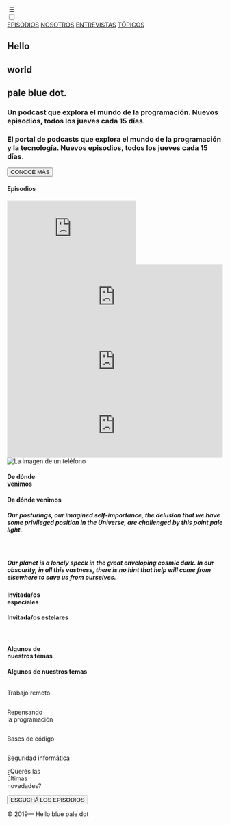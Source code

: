 <!DOCTYPE html>
<html lang="en">
<head>
    <meta charset="UTF-8">
    <meta name="viewport" content="width=device-width, initial-scale=1.0">
    <title>Podcast Chanel</title>
    <link rel="stylesheet" href="styles/styles.css" type="text/css">
    <script src="https://kit.fontawesome.com/9dea94aaec.js" crossorigin="anonymous"></script>
    <link href="https://fonts.googleapis.com/css?family=IBM+Plex+Mono|IBM+Plex+Sans&display=swap" rel="stylesheet">
</head>
<body>
        <div class="nav">
            <div class="contenedorlogo">
                <img class="logo" src="images/logo.svg" alt="">
                <label for="desplegar">&#9776;</label>
            </div>
                <input type="checkbox" id="desplegar">
            <div class="menu">
                <a href="#Episodios">EPISODIOS</a>
                <a href="#Nosotros">NOSOTROS</a>
                <a href="#Entrevistas">ENTREVISTAS</a>
                <a href="#Topicos">TÓPICOS</a>
            </div>
        </div>
        <section class="uno">
            <div class= "contenedor-texto">
                <h2 class="titulop2">
                    Hello
                </h2>
                <h2 class="titulop3">
                    world
                </h2>
                <h2 class="titulop4">
                    pale blue dot<span>.</span>
                </h2>
                <h3 class="bajada">
                    Un podcast que explora el mundo de la programación. Nuevos episodios, todos los jueves cada 15 días.
                </h3>
                <h3 class="bajadadesktop">
                    El portal de podcasts que explora el mundo de la programación y la tecnología. Nuevos episodios, todos los jueves cada 15 días.
                </h3>
            </div>
            <button class="botonuno">
                CONOCÉ MÁS
            </button>
        </section>
        <section class="seccion">
            <div class="episodios">
                <h4 class="cabezal">
                Episodios
                </h4>
                <div class="cuadricula">
                <div class="listado">
                    <iframe src="https://open.spotify.com/embed-podcast/episode/7AZZy2nJ4R9ZndHW0h2yxt"  frameborder="0" allowtransparency="true" allow="encrypted-media"></iframe>
                </div>
                <div class="listado">
                    <iframe src="https://open.spotify.com/embed-podcast/episode/7AZZy2nJ4R9ZndHW0h2yxt" width="100%" frameborder="0" allowtransparency="true" allow="encrypted-media"></iframe>
                </div>
                <div class="listado">
                    <iframe src="https://open.spotify.com/embed-podcast/episode/7AZZy2nJ4R9ZndHW0h2yxt" width="100%"  frameborder="0" allowtransparency="true" allow="encrypted-media"></iframe>
                </div>
                <div class="listado">
                    <iframe src="https://open.spotify.com/embed-podcast/episode/7AZZy2nJ4R9ZndHW0h2yxt" width="100%" frameborder="0" allowtransparency="true" allow="encrypted-media"></iframe>
                </div>
                </div>
            </div>
        </section>
        <section class="dedonde">
            <div class="cont-dedonde">
                <img class="imgtelefono" src="images/phone.png" alt="La imagen de un teléfono">
                <div class="cuadriculadedonde">
                <h4 class="cabezal2">
                De dónde <br> venimos
                </h4>
                <h4 class="cabezal2desktop">
                    De dónde venimos
                    </h4>
                <div class="bajadados">
                    <h5 class="parrafo">
                        Our posturings, our imagined self-importance, the delusion that we have some privileged position in the Universe, are challenged by this point pale light. 
                    </h5>
                    <br>
                    <h5 class="parrafo">
                        Our planet is a lonely speck in the great enveloping cosmic dark. In our obscurity, in all this vastness, there is no hint that help will come from elsewhere to save us from ourselves.
                    </h5>
                </div>
                </div>
            </div>
        </section>
        <section class="invitados">
            <h4 class="cabezal3celu">
                Invitada/os <br> especiales
                </h4>
            <h4 class="cabezal3desktop">
                    Invitada/os estelares
                    </h4>      
            <div class="galeria">
                <img class="gal" src="images/grace-hopper.png" alt="">
                <img class="gal" src="images/Katie-Bouman.png" alt="">
                <img class="gal" src="images/Margaret_Hamilton.png" alt="">
                <img class="gal" src="images/An E.R.A.Univac 1103 computer in the 1950s.png" alt="">
                <img class="gal" src="images/Computer operators with an Eniac — the world’s first programmable general-purpose computer.png" alt="">
                <img class="gal" src="images/susan-kare.png" alt="">
            </div>
        </section>
        <section class="temas">
            <div class="cont-temas">
            <h4 class="cabezal4">
                Algunos de <br> nuestros temas
                </h4>
                <h4 class="cabezall4desktop">
                    Algunos de nuestros temas
                    </h4>
                <div class="temasgal">
                    <div class="gal10">
                        <img class="img1" src="images/icon1.svg" alt="">
                        <p> Trabajo remoto </p> 
                    </div>
                    <div class="gal10">
                        <img class="img1" src="images/icon2.svg" alt="">
                        <p> Repensando <br> la programación</p>
                    </div>
                    <div class="gal10">
                        <img class="img1" src="images/icon3.svg" alt="">
                        <p> Bases de código </p>
                    </div>
                    <div class="gal10">
                        <img class="img1" src="images/icon4.svg" alt="">
                        <p> Seguridad informática </p>
                    </div>
                </div>
            </div>
        </section>
        <section class="cierre">
            <div class="trapecio">
                <p class="texto"> ¿Querés las <br>
                últimas <br>
                novedades? <br></p>
                <button class="botondos">
                    ESCUCHÁ LOS EPISODIOS
                </button>
            </div>
        </section>
        <section class="footer">
            <div class="final">
                <div class="finaltexto">
                    <p>© 2019— Hello blue pale dot</p>
                </div>
                <div class="finaliconos">
                    <i class="fab fa-spotify"></i>
                    <i class="fab fa-instagram"></i>
                    <i class="fab fa-twitter-square"></i>
                    <i class="fab fa-facebook-square"></i>
                    <i class="fab fa-telegram"></i>
                </div>
            </div>
        </section>
</body>
</html>
